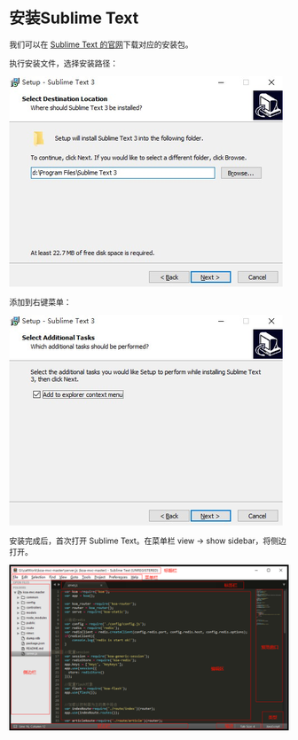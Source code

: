 # 安装Sublime Text

我们可以在 [Sublime Text 的官网](http://www.sublimetext.com/3)下载对应的安装包。

执行安装文件，选择安装路径：

![](/assets/sublime1.jpg)

添加到右键菜单：

![](/assets/sublime2.jpg)

安装完成后，首次打开 Sublime Text。在菜单栏 view -&gt; show sidebar，将侧边打开。

![](/assets/sublime_03.gif)

